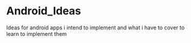 # Android_Ideas
Ideas for android apps i intend to implement and what i have to cover to learn to implement them
